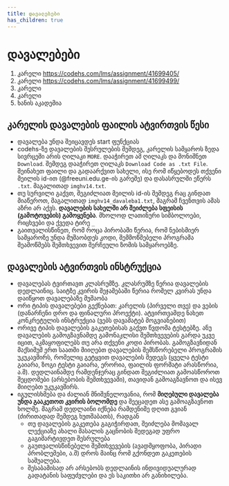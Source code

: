 ```yaml
---
title: დავალებები
has_children: true
---
```



# დავალებები
1. კარელი <https://codehs.com/lms/assignment/41699405/> 
2. კარელი <https://codehs.com/lms/assignment/41699499/> 
3. კარელი
4. კარელი
5. ხანის აკადემია


## კარელის დავალების ფაილის ატვირთვის წესი
- დავალება უნდა შეიცავდეს start ფუნქციას
- codehs-ზე დავალების შესრულების შემდეგ, კარელის სამყაროს ზედა სივრცეში არის ღილაკი `MORE`. დააჭირეთ ამ ღილაკს და მონიშნეთ `Download`. შემდეგ დააჭირეთ ღილაკს `Download Code as .txt File`. შეინახეთ ფაილი და გადაარქვით სახელი, ისე რომ იწყებოდეს თქვენი მეილის id-ით (@freeuni.edu.ge-ის გარეშე)  და დასასრულში ეწერს `.txt`. მაგალითად `imghv14.txt`. 
- თუ სურვილი გაქვთ, შეგიძლიათ მეილის id-ის შემდეგ რაც გინდათ მიაწეროთ, მაგალითად `imghv14_davaleba1.txt`, მაგრამ ჩვენთვის ამას აზრი არ აქვს. **დავალების სახელში არ შეიძლება სფეისის (გამოტოვების) გამოყენება**. მხოლოდ ლათინური სიმბოლოები, რიცხვები და ქვედა ტირე `_`
- გაითვალისწინეთ, რომ როცა პირობაში წერია, რომ ნებისმიერ სამყაროზე უნდა მუშაობდეს კოდი, შემმოწმებელი პროგრამა შეამოწმებს შემთხვევით შერჩეული ზომის სამყაროებზე. 

## დავალების ატვირთვის ინსტრუქცია
- დავალებას ტვირთავთ კლასრუმზე. კლასრუმზე წერია დავალების დედლაინიც. საიტზე კვირის შეჯამებაში წერია რომელ კვირას უნდა დაიწყოთ დავალებაზე მუშაობა
- ორი ტიპის დავალებები გექნებათ: კარელის (პირველი თვე) და ვების (დანარჩენი დრო და ფინალური პროექტი). ატვირთვამდე ნახეთ კონკრეტულის ინსტრუქცია (ვებს დავამატებ მოგვიანებით)
- ორივე ტიპის დავალების გაკეთებისას გაქვთ წვდომა ტესტებზე. ანუ დავალების გამოგზავნამდე გამონაკლისი შემთხვევების გარდა უკვე იცით, აკმაყოფილებს თუ არა თქვენი კოდი პირობას. გამოგზავნიდან მაქსიმუმ ერთ საათში მიიღებთ დავალების შემსწორებელი პროგრამის უკუკავშირს, რომელიც გეტყვით დავალების შედეგს (ყველა ტესტი გაიარა, ზოგი ტესტი გაიარა, ერორია, ფაილის ფორმატი არასწორია, ა.შ). დედლაინამდე რამდენჯერაც გინდათ შეგიძლიათ გამოასწოროთ შეცდომები (არსებობის შემთხვევაში), თავიდან გამოაგზავნოთ და ისევ მიიღებთ უკუკავშირს.
- იგულისხმება და ძალიან მნიშვნელოვანია, რომ **მიღებული დავალება უნდა გააკეთოთ კვირის ბოლომდე** და შეეცადეთ ასე გამოაგზავნოთ ხოლმე. მაგრამ დედლაინი იქნება რამდენიმე დღით გვიან (ძირითადად შემდეგ ხუთშაბათს), რადგან
    + თუ დავალების გაკეთება გაგიჭირდათ, შეიძლება მომავალ ლექციაზე ახალი მასალის გაცნობის შედეგად უფრო გაგიმარტივდეთ შესრულება
    + გაუთვალისწინებელი შემთხვევების (ავადმყოფობა, პირადი პრობლემები, ა.შ) დროს მაინც რომ გქონდეთ გაკეთების საშუალება.
    + შესაბამისად არ არსებობს დედლაინის ინდივიდუალურად გადატანის საფუძვლები და ეს საკითხი არ განიხილება.

